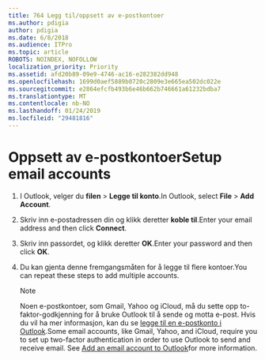 ```yaml
---
title: 764 Legg til/oppsett av e-postkontoer
ms.author: pdigia
author: pdigia
ms.date: 6/8/2018
ms.audience: ITPro
ms.topic: article
ROBOTS: NOINDEX, NOFOLLOW
localization_priority: Priority
ms.assetid: afd20b89-09e9-4746-ac16-e282382dd948
ms.openlocfilehash: 1699d0aef5889b0720c2809e3e665ea502dc022e
ms.sourcegitcommit: e2864efcfb493b6e46b662b746661a61232bdba7
ms.translationtype: MT
ms.contentlocale: nb-NO
ms.lasthandoff: 01/24/2019
ms.locfileid: "29481816"
---
```

# <a name="setup-email-accounts"></a><span data-ttu-id="e5739-102">Oppsett av e-postkontoer</span><span class="sxs-lookup"><span data-stu-id="e5739-102">Setup email accounts</span></span>

1. <span data-ttu-id="e5739-103">I Outlook, velger du **filen** \> **Legge til konto**.</span><span class="sxs-lookup"><span data-stu-id="e5739-103">In Outlook, select **File** \> **Add Account**.</span></span>
    
2. <span data-ttu-id="e5739-104">Skriv inn e-postadressen din og klikk deretter **koble til**.</span><span class="sxs-lookup"><span data-stu-id="e5739-104">Enter your email address and then click **Connect**.</span></span>
    
3. <span data-ttu-id="e5739-105">Skriv inn passordet, og klikk deretter **OK**.</span><span class="sxs-lookup"><span data-stu-id="e5739-105">Enter your password and then click **OK**.</span></span>
    
4. <span data-ttu-id="e5739-106">Du kan gjenta denne fremgangsmåten for å legge til flere kontoer.</span><span class="sxs-lookup"><span data-stu-id="e5739-106">You can repeat these steps to add multiple accounts.</span></span>
    
    > [!NOTE]
    > <span data-ttu-id="e5739-p101">Noen e-postkontoer, som Gmail, Yahoo og iCloud, må du sette opp to-faktor-godkjenning for å bruke Outlook til å sende og motta e-post. Hvis du vil ha mer informasjon, kan du se [legge til en e-postkonto i Outlook](https://support.office.com/article/6e27792a-9267-4aa4-8bb6-c84ef146101b.aspx).</span><span class="sxs-lookup"><span data-stu-id="e5739-p101">Some email accounts, like Gmail, Yahoo, and iCloud, require you to set up two-factor authentication in order to use Outlook to send and receive email. See [Add an email account to Outlook](https://support.office.com/article/6e27792a-9267-4aa4-8bb6-c84ef146101b.aspx)for more information.</span></span> 
  

